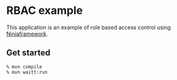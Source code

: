 # RBAC example


This application is an example of role based access control using [Ninjaframework](http://www.ninjaframework.org/).

## Get started

```
% mvn compile
% mvn waitt:run
```
